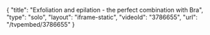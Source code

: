 {
    "title": "Exfoliation and epilation - the perfect combination with Bra",
    "type": "solo",
    "layout": "iframe-static",
    "videoId": "3786655",
    "url": "\/tvpembed\/3786655"
}